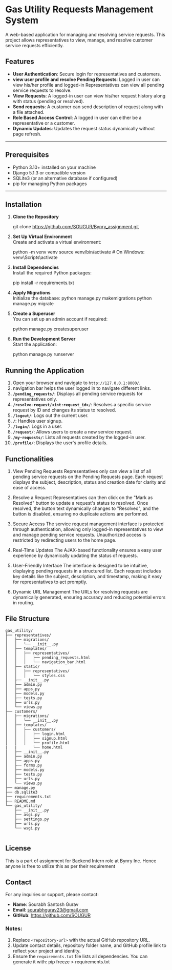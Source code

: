 
# Gas Utility Requests Management System

A web-based application for managing and resolving service requests. This project allows representatives to view, manage, and resolve customer service requests efficiently.


## Features
- **User Authentication**: Secure login for representatives and customers.
- **view user profile and resolve Pending Requests**: Logged in user can view his/her profile and logged-in Representatives can view all pending service requests to resolve.
- **View Requests**: A logged-in user can view his/her request history along with status (pending or resolved).
- **Send requests**: A customer can send description of request along with a file attached.
- **Role Based Access Control**: A logged in user can either be a representative or a customer.
- **Dynamic Updates**: Updates the request status dynamically without page refresh.
  
---

## Prerequisites
- Python 3.10+ installed on your machine
- Django 5.1.3 or compatible version
- SQLite3 (or an alternative database if configured)
- pip for managing Python packages

---

## Installation

1. **Clone the Repository**  

   git clone https://github.com/SOUGUR/Bynry_assignment.git



2. **Set Up Virtual Environment**  
   Create and activate a virtual environment:
 
   python -m venv venv
   source venv/bin/activate  # On Windows: venv\Scripts\activate
  

3. **Install Dependencies**  
   Install the required Python packages:

   pip install -r requirements.txt
  

4. **Apply Migrations**  
   Initialize the database:
   python manage.py makemigrations
   python manage.py migrate
   

5. **Create a Superuser**  
   You can set up an admin account if required:
 
   python manage.py createsuperuser
  

6. **Run the Development Server**  
   Start the application:
 
   python manage.py runserver
 


## Running the Application
1. Open your browser and navigate to `http://127.0.0.1:8000/`.
2. navigation bar helps the user logged in to navigate different links.
3. **`/pending_requests/`**: Displays all pending service requests for representatives only.
2. **`/resolve-request/<int:request_id>/`**: Resolves a specific service request by ID and changes its status to resolved.
3. **`/logout/`**: Logs out the current user.
4. **`/`**: Handles user signup.
5. **`/login/`**: Logs in a user.
6. **`/request/`**: Allows users to create a new service request.
7. **`/my-requests/`**: Lists all requests created by the logged-in user.
8. **`/profile/`**: Displays the user's profile details.




## Functionalities
1. View Pending Requests
Representatives only can view a list of all pending service requests on the Pending Requests page. Each request displays the subject,
description, status and creation date for clarity and ease of access.

2. Resolve a Request
Representatives can then click on the "Mark as Resolved" button to update a request's status to resolved.
Once resolved, the button text dynamically changes to "Resolved", and the button is disabled,
ensuring no duplicate actions are performed.

3. Secure Access
The service request management interface is protected through authentication, allowing only logged-in representatives to view
and manage pending service requests. Unauthorized access is restricted by redirecting users to the home page.

4. Real-Time Updates
The AJAX-based functionality ensures a easy user
experience by dynamically updating the status of requests.

5. User-Friendly Interface
The interface is designed to be intuitive, displaying pending requests in a structured list. Each request includes key details
like the subject, description, and timestamp, making it easy for representatives to act promptly.

6. Dynamic URL Management
The URLs for resolving requests are dynamically generated, ensuring accuracy and reducing potential errors in routing.




## File Structure
``````
gas_utility/
├── representatives/
│   ├── migrations/
│   │   └── __init__.py
│   ├── templates/
│   │   ├── representatives/
│   │   │   ├── pending_requests.html
│   │   │   └── navigation_bar.html
│   ├── static/
│   │   ├── representatives/
│   │   │   └── styles.css
│   ├── __init__.py
│   ├── admin.py
│   ├── apps.py
│   ├── models.py
│   ├── tests.py
│   ├── urls.py
│   └── views.py
├── customers/
│   ├── migrations/
│   │   └── __init__.py
│   ├── templates/
│   │   ├── customers/
│   │   │   ├── login.html
│   │   │   ├── signup.html
│   │   │   └── profile.html
|   |       └── home.html
│   ├── __init__.py
│   ├── admin.py
│   ├── apps.py
│   ├── forms.py
│   ├── models.py
│   ├── tests.py
│   ├── urls.py
│   └── views.py
├── manage.py
├── db.sqlite3
├── requirements.txt
├── README.md
└── gas_utility/
    ├── __init__.py
    ├── asgi.py
    ├── settings.py
    ├── urls.py
    └── wsgi.py
                    
```````


## License
This is a part of assignment for Backend Intern role at Bynry Inc. Hence anyone is free to utilize this as per their requirement



## Contact
For any inquiries or support, please contact:
- **Name**: Sourabh  Santosh  Gurav
- **Email**: sourabhgurav23@gmail.com
- **GitHub**: https://github.com/SOUGUR


### Notes:
1. Replace `<repository-url>` with the actual GitHub repository URL.
2. Update contact details, repository folder name, and GitHub profile link to reflect your project and identity.
3. Ensure the `requirements.txt` file lists all dependencies. You can generate it with:
   pip freeze > requirements.txt

